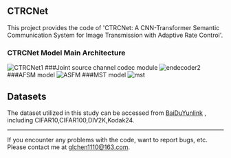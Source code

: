 ## CTRCNet
This project provides the code of 'CTRCNet: A CNN-Transformer Semantic Communication System for Image Transmission with Adaptive Rate Control'.
### CTRCNet Model Main Architecture
![CTRCNet1](https://github.com/user-attachments/assets/ea4176f7-5dc7-4183-a39e-8c4efc0ad530)
###Joint source channel codec module
![endecoder2](https://github.com/user-attachments/assets/30ca6535-f04f-4c8d-84a6-bcbd31417745)
###AFSM model
![ASFM](https://github.com/user-attachments/assets/3df255ec-85f4-4a2c-90c0-334f97c8c245)
###MST model
![mst](https://github.com/user-attachments/assets/741fdf44-6c60-4e63-be83-ab37cd895e25)
## Datasets
The dataset utilized in this study can be accessed from [BaiDuYunlink](https://pan.baidu.com/s/1twJMcOEV0Qt8labhtJskzg?pwd=1234 ) , including CIFAR10,CIFAR100,DIV2K,Kodak24.
***
If you encounter any problems with the code, want to report bugs, etc.
Please contact me at glchen1110@163.com.
